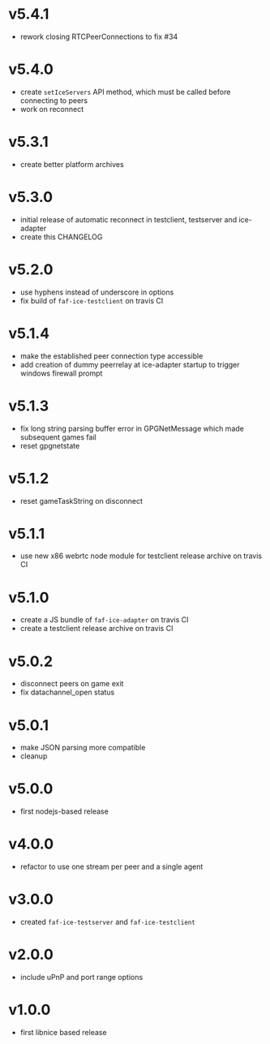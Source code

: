 v5.4.1
====== 

- rework closing RTCPeerConnections to fix #34

v5.4.0
====== 

- create `setIceServers` API method, which must be called before connecting to peers
- work on reconnect

v5.3.1
====== 

- create better platform archives

v5.3.0
====== 

- initial release of automatic reconnect in testclient, testserver and ice-adapter
- create this CHANGELOG

v5.2.0
====== 

- use hyphens instead of underscore in options
- fix build of `faf-ice-testclient` on travis CI

v5.1.4
====== 

- make the established peer connection type accessible
- add creation of dummy peerrelay at ice-adapter startup to trigger windows firewall prompt

v5.1.3
====== 

- fix long string parsing buffer error in GPGNetMessage which made subsequent games fail
- reset gpgnetstate

v5.1.2
======

- reset gameTaskString on disconnect

v5.1.1
======

- use new x86 webrtc node module for testclient release archive on travis CI

v5.1.0
======

- create a JS bundle of `faf-ice-adapter` on travis CI
- create a testclient release archive on travis CI

v5.0.2
======

- disconnect peers on game exit
- fix datachannel_open status

v5.0.1
======

- make JSON parsing more compatible
- cleanup

v5.0.0
======

- first nodejs-based release

v4.0.0
======

- refactor to use one stream per peer and a single agent 

v3.0.0
======

- created `faf-ice-testserver` and `faf-ice-testclient`

v2.0.0
======

- include uPnP and port range options


v1.0.0
======

- first libnice based release
